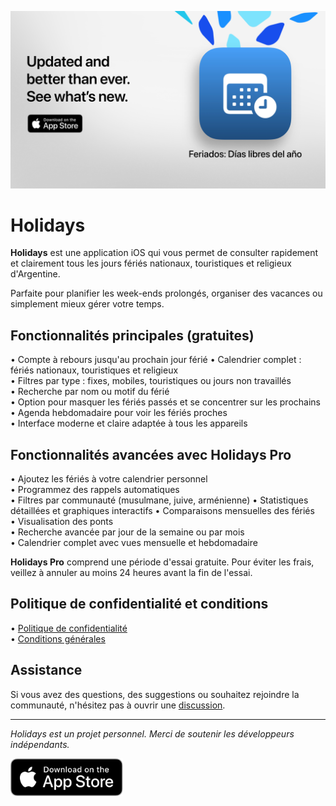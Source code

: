 [![Holidays App](images/banner.png)](https://apps.apple.com/app/id6744455042)

# Holidays

**Holidays** est une application iOS qui vous permet de consulter rapidement et clairement tous les jours fériés nationaux, touristiques et religieux d'Argentine.

Parfaite pour planifier les week-ends prolongés, organiser des vacances ou simplement mieux gérer votre temps.

## Fonctionnalités principales (gratuites)

• Compte à rebours jusqu'au prochain jour férié	
• Calendrier complet : fériés nationaux, touristiques et religieux	
• Filtres par type : fixes, mobiles, touristiques ou jours non travaillés	
• Recherche par nom ou motif du férié	
• Option pour masquer les fériés passés et se concentrer sur les prochains	
• Agenda hebdomadaire pour voir les fériés proches	
• Interface moderne et claire adaptée à tous les appareils	

## Fonctionnalités avancées avec Holidays Pro

• Ajoutez les fériés à votre calendrier personnel	
• Programmez des rappels automatiques	
• Filtres par communauté (musulmane, juive, arménienne)	
• Statistiques détaillées et graphiques interactifs	
• Comparaisons mensuelles des fériés	
• Visualisation des ponts	
• Recherche avancée par jour de la semaine ou par mois	
• Calendrier complet avec vues mensuelle et hebdomadaire	

**Holidays Pro** comprend une période d'essai gratuite. Pour éviter les frais, veillez à annuler au moins 24 heures avant la fin de l'essai.

## Politique de confidentialité et conditions

• [Politique de confidentialité](https://lucasditomase.github.io/feriados/fr/politique-de-confidentialite)	
• [Conditions générales](https://lucasditomase.github.io/feriados/fr/conditions-generales)	

## Assistance

Si vous avez des questions, des suggestions ou souhaitez rejoindre la communauté, n'hésitez pas à ouvrir une [discussion](https://github.com/lucasditomase/feriados/discussions).

---

*Holidays est un projet personnel. Merci de soutenir les développeurs indépendants.*

<p align="left">
  <a href="https://apps.apple.com/app/id6744455042">
    <img src="images/download-badge.svg" alt="Télécharger sur l'App Store" height="60">
  </a>
</p>
